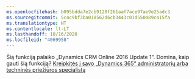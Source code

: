 ```yaml
---
ms.openlocfilehash: b095bdda7e2cb9128f261aaf7ace97ae9e25adc3
ms.sourcegitcommit: 5c4c9bf3ba018562d6cb3443c01d550489c415fa
ms.translationtype: HT
ms.contentlocale: lt-LT
ms.lasthandoff: 10/16/2020
ms.locfileid: "4069958"
---
```

Šią funkciją palaiko „Dynamics CRM Online 2016 Update 1“. Domina, kaip gauti šią funkciją? [Kreipkitės į savo „Dynamics 365“ administratorių arba techninės priežiūros specialistą](https://docs.microsoft.com/dynamics365/customerengagement/on-premises/basics/find-administrator-support)
